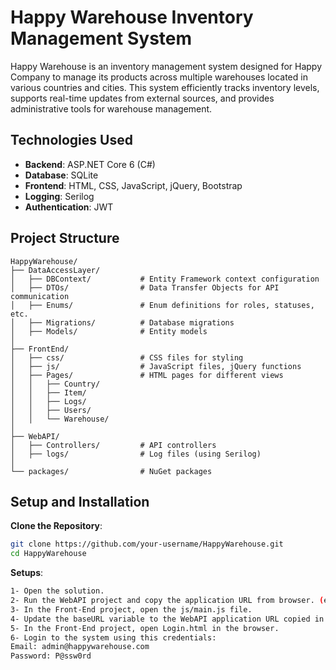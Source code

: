 ﻿
# Happy Warehouse Inventory Management System

Happy Warehouse is an inventory management system designed for Happy Company to manage its products across multiple warehouses located in various countries and cities. This system efficiently tracks inventory levels, supports real-time updates from external sources, and provides administrative tools for warehouse management.

## Technologies Used

- **Backend**: ASP.NET Core 6 (C#)
- **Database**: SQLite
- **Frontend**: HTML, CSS, JavaScript, jQuery, Bootstrap
- **Logging**: Serilog
- **Authentication**: JWT

## Project Structure

```
HappyWarehouse/
├── DataAccessLayer/
│   ├── DBContext/           # Entity Framework context configuration
│   ├── DTOs/                # Data Transfer Objects for API communication
│   ├── Enums/               # Enum definitions for roles, statuses, etc.
│   ├── Migrations/          # Database migrations
│   ├── Models/              # Entity models
│
├── FrontEnd/
│   ├── css/                 # CSS files for styling
│   ├── js/                  # JavaScript files, jQuery functions
│   ├── Pages/               # HTML pages for different views
│   │   ├── Country/
│   │   ├── Item/
│   │   ├── Logs/
│   │   ├── Users/
│   │   └── Warehouse/
│
├── WebAPI/
│   ├── Controllers/         # API controllers
│   ├── logs/                # Log files (using Serilog)
│
└── packages/                # NuGet packages
```

## Setup and Installation
   **Clone the Repository**:
   ```bash
   git clone https://github.com/your-username/HappyWarehouse.git
   cd HappyWarehouse
   ```

   **Setups**:
   ```bash
   1- Open the solution.
   2- Run the WebAPI project and copy the application URL from browser. (e.g., https://localhost:7251/).
   3- In the Front-End project, open the js/main.js file.
   4- Update the baseURL variable to the WebAPI application URL copied in Step 2.
   5- In the Front-End project, open Login.html in the browser.
   6- Login to the system using this credentials:
   Email: admin@happywarehouse.com
   Password: P@ssw0rd
   ```
